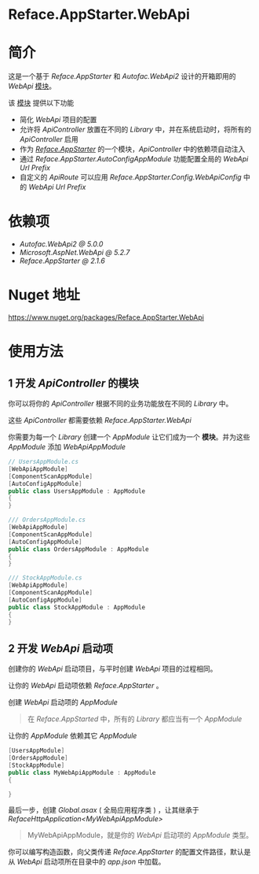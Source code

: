 # Reface.AppStarter.WebApi

# 简介

这是一个基于 *Reface.AppStarter* 和 *Autofac.WebApi2* 设计的开箱即用的 *WebApi* [模块][AppModule]。

该 [模块][AppModule] 提供以下功能

* 简化 *WebApi* 项目的配置
* 允许将 *ApiController* 放置在不同的 *Library* 中，并在系统启动时，将所有的 *ApiController* 启用
* 作为 [*Reface.AppStarter*][AppModule] 的一个模块，*ApiController* 中的依赖项自动注入
* 通过 *Reface.AppStarter.AutoConfigAppModule* 功能配置全局的 *WebApi Url Prefix*
* 自定义的 *ApiRoute* 可以应用 *Reface.AppStarter.Config.WebApiConfig* 中的 *WebApi Url Prefix* 

[AppModule]: https://github.com/ShimizuShiori/Reface.AppStarter

# 依赖项

* *Autofac.WebApi2 @ 5.0.0*
* *Microsoft.AspNet.WebApi @ 5.2.7*
* *Reface.AppStarter @ 2.1.6*

# Nuget 地址

https://www.nuget.org/packages/Reface.AppStarter.WebApi

# 使用方法

## 1 开发 *ApiController* 的模块

你可以将你的 *ApiController* 根据不同的业务功能放在不同的 *Library* 中。

这些 *ApiController* 都需要依赖 *Reface.AppStarter.WebApi*

你需要为每一个 *Library* 创建一个 *AppModule* 让它们成为一个 **模块**。并为这些 *AppModule* 添加 *WebApiAppModule*

```csharp
// UsersAppModule.cs
[WebApiAppModule]
[ComponentScanAppModule]
[AutoConfigAppModule]
public class UsersAppModule : AppModule
{
}
```

```csharp
/// OrdersAppModule.cs
[WebApiAppModule]
[ComponentScanAppModule]
[AutoConfigAppModule]
public class OrdersAppModule : AppModule
{
}
```

```csharp
/// StockAppModule.cs
[WebApiAppModule]
[ComponentScanAppModule]
[AutoConfigAppModule]
public class StockAppModule : AppModule
{
}
```

## 2 开发 *WebApi* 启动项

创建你的 *WebApi* 启动项目，与平时创建 *WebApi* 项目的过程相同。

让你的 *WebApi* 启动项依赖 *Reface.AppStarter* 。

创建 *WebApi* 启动项的 *AppModule*

> 在 *Reface.AppStarted* 中，所有的 *Library* 都应当有一个 *AppModule*

让你的 *AppModule* 依赖其它 *AppModule*

```csharp
[UsersAppModule]
[OrdersAppModule]
[StockAppModule]
public class MyWebApiAppModule : AppModule
{

}
```

最后一步，创建 *Global.asax* ( 全局应用程序类 ) ，让其继承于 *RefaceHttpApplication&lt;MyWebApiAppModule>*

> MyWebApiAppModule，就是你的 *WebApi* 启动项的 *AppModule* 类型。

你可以编写构造函数，向父类传递 *Reface.AppStarter* 的配置文件路径，默认是从 *WebApi* 启动项所在目录中的 *app.json* 中加载。